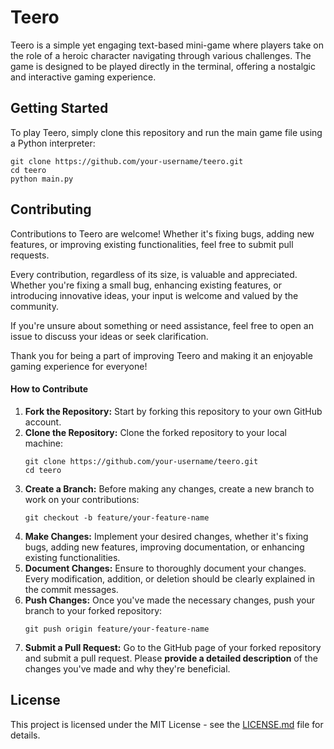 # Teero
 Teero is a simple yet engaging text-based mini-game where players take on the role of a heroic character navigating through various challenges. The game is designed to be played directly in the terminal, offering a nostalgic and interactive gaming experience.

## Getting Started
To play Teero, simply clone this repository and run the main game file using a Python interpreter:
```
git clone https://github.com/your-username/teero.git
cd teero
python main.py
```

## Contributing
Contributions to Teero are welcome! Whether it's fixing bugs, adding new features, or improving existing functionalities, feel free to submit pull requests.

Every contribution, regardless of its size, is valuable and appreciated. Whether you're fixing a small bug, enhancing existing features, or introducing innovative ideas, your input is welcome and valued by the community.

If you're unsure about something or need assistance, feel free to open an issue to discuss your ideas or seek clarification.

Thank you for being a part of improving Teero and making it an enjoyable gaming experience for everyone!

#### How to Contribute
1. **Fork the Repository:** Start by forking this repository to your own GitHub account.
2. **Clone the Repository:** Clone the forked repository to your local machine:
   ```
   git clone https://github.com/your-username/teero.git
   cd teero
   ```
4. **Create a Branch:** Before making any changes, create a new branch to work on your contributions:
   ```
   git checkout -b feature/your-feature-name
   ```
6. **Make Changes:** Implement your desired changes, whether it's fixing bugs, adding new features, improving documentation, or enhancing existing functionalities.
7. **Document Changes:** Ensure to thoroughly document your changes. Every modification, addition, or deletion should be clearly explained in the commit messages.
8. **Push Changes:** Once you've made the necessary changes, push your branch to your forked repository:
   ```
   git push origin feature/your-feature-name
   ```
10. **Submit a Pull Request:** Go to the GitHub page of your forked repository and submit a pull request. Please **provide a detailed description** of the changes you've made and why they're beneficial.




## License
This project is licensed under the MIT License - see the [LICENSE.md](https://github.com/4robrob/Teero/blob/main/LICENSE) file for details.
